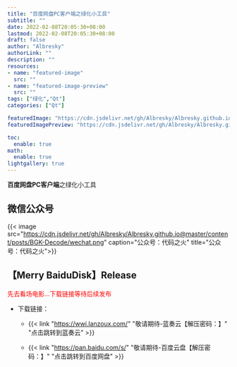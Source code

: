 ```yaml
---
title: "百度网盘PC客户端之绿化小工具"
subtitle: ""
date: 2022-02-08T20:05:30+08:00
lastmod: 2022-02-08T20:05:30+08:00
draft: false
author: "Albresky"
authorLink: ""
description: ""
resources:
- name: "featured-image"
  src: ""
- name: "featured-image-preview"
  src: ""
tags: ["绿化","Qt"]
categories: ["Qt"]

featuredImage: "https://cdn.jsdelivr.net/gh/Albresky/Albresky.github.io@master/content/posts/MerryBaiduDisk/featured-image.png"
featuredImagePreview: "https://cdn.jsdelivr.net/gh/Albresky/Albresky.github.io@master/content/posts/MerryBaiduDisk/featured-image-preview.png"

toc:
  enable: true
math:
  enable: true
lightgallery: true
---
```

**百度网盘PC客户端**之绿化小工具
<!--more-->
## 微信公众号

{{< image src="https://cdn.jsdelivr.net/gh/Albresky/Albresky.github.io@master/content/posts/BGK-Decode/wechat.png" caption="公众号：代码之火" title="公众号：代码之火">}}


## 【Merry BaiduDisk】Release

<span style="color:red;">先去看场电影...下载链接等待后续发布</span>

 - 下载链接：

   - {{< link "https://wwi.lanzoux.com/" "敬请期待-蓝奏云【解压密码：】" "点击跳转到蓝奏云" >}}

   - {{< link "https://pan.baidu.com/s/" "敬请期待-百度云盘【解压密码：】" "点击跳转到百度网盘" >}}